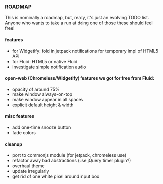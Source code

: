 ### ROADMAP

This is nominally a roadmap, but, really, it's just an evolving TODO list.
Anyone who wants to take a run at doing one of those these should feel free!

#### features      
  * for Widgetify: fold in jetpack notifications for temporary impl of HTML5 API
  * for Fluid: HTML5 or native Fluid
  * investigate simple notification audio
  
#### open-web (Chromeless/Widgetify) features we got for free from Fluid:
  * opacity of around 75%
  * make window always-on-top
  * make window appear in all spaces
  * explicit default height & width
  
#### misc features
  * add one-time snooze button
  * fade colors 

####  cleanup
  * port to commonjs module (for jetpack, chromeless use)
  * refactor away bad abstractions (use jQuery timer plugin?)
  * overhaul theme
  * update irregularly
  * get rid of one white pixel around input box
  